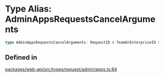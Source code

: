 # Type Alias: AdminAppsRequestsCancelArguments

```ts
type AdminAppsRequestsCancelArguments: RequestID & TeamOrEnterpriseID & TokenOverridable;
```

## Defined in

[packages/web-api/src/types/request/admin/apps.ts:84](https://github.com/slackapi/node-slack-sdk/blob/7b348598b763c2b7545d1042b5f0429775cfa62c/packages/web-api/src/types/request/admin/apps.ts#L84)
